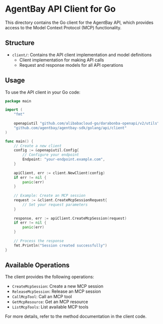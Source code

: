 # AgentBay API Client for Go

This directory contains the Go client for the AgentBay API, which provides access to the Model Context Protocol (MCP) functionality.

## Structure

- `client/`: Contains the API client implementation and model definitions
  - Client implementation for making API calls
  - Request and response models for all API operations

## Usage

To use the API client in your Go code:

```go
package main

import (
	"fmt"
	
	openapiutil "github.com/alibabacloud-go/darabonba-openapi/v2/utils"
	"github.com/agentbay/agentbay-sdk/golang/api/client"
)

func main() {
	// Create a new client
	config := &openapiutil.Config{
		// Configure your endpoint
		Endpoint: "your-endpoint.example.com",
	}
	
	apiClient, err := client.NewClient(config)
	if err != nil {
		panic(err)
	}
	
	// Example: Create an MCP session
	request := &client.CreateMcpSessionRequest{
		// Set your request parameters
	}
	
	response, err := apiClient.CreateMcpSession(request)
	if err != nil {
		panic(err)
	}
	
	// Process the response
	fmt.Println("Session created successfully")
}
```

## Available Operations

The client provides the following operations:

- `CreateMcpSession`: Create a new MCP session
- `ReleaseMcpSession`: Release an MCP session
- `CallMcpTool`: Call an MCP tool
- `GetMcpResource`: Get an MCP resource
- `ListMcpTools`: List available MCP tools

For more details, refer to the method documentation in the client code.
